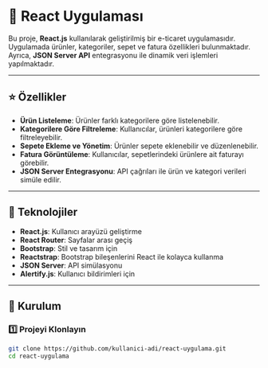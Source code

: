 # :shopping_cart: **React Uygulaması**

Bu proje, **React.js** kullanılarak geliştirilmiş bir e-ticaret uygulamasıdır. Uygulamada ürünler, kategoriler, sepet ve fatura özellikleri bulunmaktadır. Ayrıca, **JSON Server API** entegrasyonu ile dinamik veri işlemleri yapılmaktadır.

---

## :star: **Özellikler**
- **Ürün Listeleme**: Ürünler farklı kategorilere göre listelenebilir.
- **Kategorilere Göre Filtreleme**: Kullanıcılar, ürünleri kategorilere göre filtreleyebilir.
- **Sepete Ekleme ve Yönetim**: Ürünler sepete eklenebilir ve düzenlenebilir.
- **Fatura Görüntüleme**: Kullanıcılar, sepetlerindeki ürünlere ait faturayı görebilir.
- **JSON Server Entegrasyonu**: API çağrıları ile ürün ve kategori verileri simüle edilir.

---

## :wrench: **Teknolojiler**
- **React.js**: Kullanıcı arayüzü geliştirme
- **React Router**: Sayfalar arası geçiş
- **Bootstrap**: Stil ve tasarım için
- **Reactstrap**: Bootstrap bileşenlerini React ile kolayca kullanma
- **JSON Server**: API simülasyonu
- **Alertify.js**: Kullanıcı bildirimleri için

---

## :floppy_disk: **Kurulum**

### :one: Projeyi Klonlayın
```bash
git clone https://github.com/kullanici-adi/react-uygulama.git
cd react-uygulama
